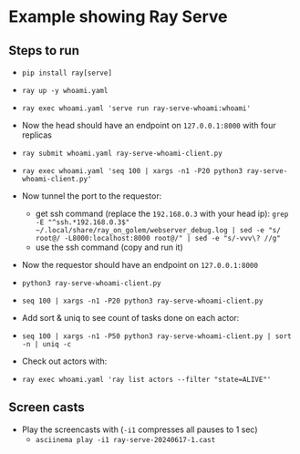# Example showing Ray Serve

## Steps to run

- `pip install ray[serve]`
- `ray up -y whoami.yaml`
- `ray exec whoami.yaml 'serve run ray-serve-whoami:whoami'`
- Now the head should have an endpoint on `127.0.0.1:8000` with four replicas
- `ray submit whoami.yaml ray-serve-whoami-client.py`
- `ray exec whoami.yaml 'seq 100 | xargs -n1 -P20 python3 ray-serve-whoami-client.py'` 

- Now tunnel the port to the requestor:
  - get ssh command (replace the `192.168.0.3` with your head ip):
    `grep -E "^ssh.*192.168.0.3$" ~/.local/share/ray_on_golem/webserver_debug.log | sed -e "s/ root@/ -L8000:localhost:8000 root@/" | sed -e "s/-vvv\? //g"`
  - use the ssh command (copy and run it)

- Now the requestor should have an endpoint on `127.0.0.1:8000`
- `python3 ray-serve-whoami-client.py`
- `seq 100 | xargs -n1 -P20 python3 ray-serve-whoami-client.py`
- Add sort & uniq to see count of tasks done on each actor:
- `seq 100 | xargs -n1 -P50 python3 ray-serve-whoami-client.py | sort -n | uniq -c`

- Check out actors with:
- `ray exec whoami.yaml 'ray list actors --filter "state=ALIVE"'`

## Screen casts
- Play the screencasts with (`-i1` compresses all pauses to 1 sec)
  - `asciinema play -i1 ray-serve-20240617-1.cast`
